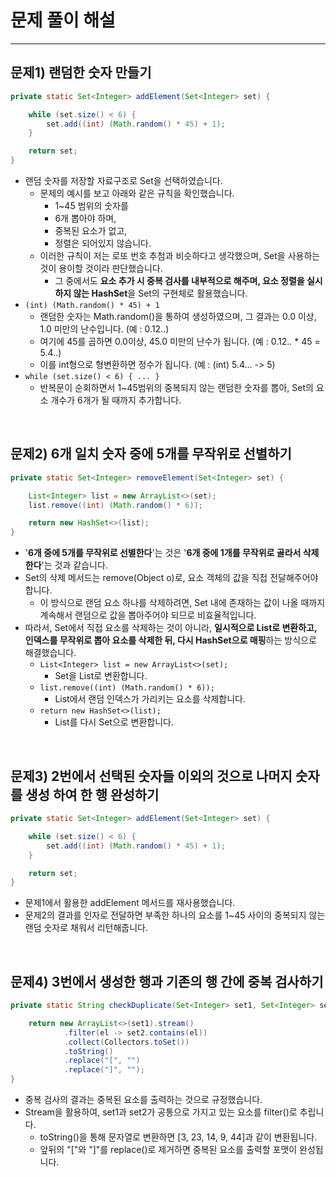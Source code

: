 # 문제 풀이 해설

---

## 문제1) 랜덤한 숫자 만들기

```java
private static Set<Integer> addElement(Set<Integer> set) {

    while (set.size() < 6) {
        set.add((int) (Math.random() * 45) + 1);
    }

    return set;
}
```
- 랜덤 숫자를 저장할 자료구조로 Set을 선택하였습니다. 
  - 문제의 예시를 보고 아래와 같은 규칙을 확인했습니다.  
    - 1~45 범위의 숫자를 
    - 6개 뽑아야 하며,
    - 중복된 요소가 없고,
    - 정렬은 되어있지 않습니다. 
  - 이러한 규칙이 저는 로또 번호 추첨과 비슷하다고 생각했으며, Set을 사용하는 것이 용이할 것이라 판단했습니다.
    - 그 중에서도 **요소 추가 시 중복 검사를 내부적으로 해주며, 요소 정렬을 실시하지 않는 HashSet**을 Set의 구현체로 활용했습니다.
- `(int) (Math.random() * 45) + 1`
  - 랜덤한 숫자는 Math.random()을 통하여 생성하였으며, 그 결과는 0.0 이상, 1.0 미만의 난수입니다. (예 : 0.12..) 
  - 여기에 45를 곱하면 0.0이상, 45.0 미만의 난수가 됩니다. (예 : 0.12.. * 45 = 5.4..)
  - 이를 int형으로 형변환하면 정수가 됩니다. (예 : (int) 5.4... -> 5)
- `while (set.size() < 6) { ... }` 
  - 반복문이 순회하면서 1~45범위의 중복되지 않는 랜덤한 숫자를 뽑아, Set의 요소 개수가 6개가 될 때까지 추가합니다.

<br />

## 문제2) 6개 일치 숫자 중에 5개를 무작위로 선별하기
```java
private static Set<Integer> removeElement(Set<Integer> set) {

    List<Integer> list = new ArrayList<>(set);
    list.remove((int) (Math.random() * 6));

    return new HashSet<>(list);
}
```

- '**6개 중에 5개를 무작위로 선별한다**'는 것은 '**6개 중에 1개를 무작위로 골라서 삭제한다**'는 것과 같습니다. 
- Set의 삭제 메서드는 remove(Object o)로, 요소 객체의 값을 직접 전달해주어야 합니다. 
  - 이 방식으로 랜덤 요소 하나를 삭제하려면, Set 내에 존재하는 값이 나올 때까지 계속해서 랜덤으로 값을 뽑아주어야 되므로 비효율적입니다. 
- 따라서, Set에서 직접 요소를 삭제하는 것이 아니라, **일시적으로 List로 변환하고, 인덱스를 무작위로 뽑아 요소를 삭제한 뒤, 다시 HashSet으로 매핑**하는 방식으로 해결했습니다. 
  - `List<Integer> list = new ArrayList<>(set);` 
    - Set을 List로 변환합니다. 
  - `list.remove((int) (Math.random() * 6));`
    - List에서 랜덤 인덱스가 가리키는 요소를 삭제합니다. 
  - `return new HashSet<>(list);`
    - List를 다시 Set으로 변환합니다.

<br />

## 문제3) 2번에서 선택된 숫자들 이외의 것으로 나머지 숫자를 생성 하여 한 행 완성하기
```java
private static Set<Integer> addElement(Set<Integer> set) {

    while (set.size() < 6) {
        set.add((int) (Math.random() * 45) + 1);
    }

    return set;
}
```

  - 문제1에서 활용한 addElement 메서드를 재사용했습니다.
  - 문제2의 결과를 인자로 전달하면 부족한 하나의 요소를 1~45 사이의 중복되지 않는 랜덤 숫자로 채워서 리턴해줍니다.

<br />

## 문제4) 3번에서 생성한 행과 기존의 행 간에 중복 검사하기

```java
private static String checkDuplicate(Set<Integer> set1, Set<Integer> set2) {

    return new ArrayList<>(set1).stream()
            .filter(el -> set2.contains(el))
            .collect(Collectors.toSet())
            .toString()
            .replace("[", "")
            .replace("]", "");
}
```

- 중복 검사의 결과는 중복된 요소를 출력하는 것으로 규정했습니다.
- Stream을 활용하여, set1과 set2가 공통으로 가지고 있는 요소를 filter()로 추립니다.
    - toString()을 통해 문자열로 변환하면 \[3, 23, 14, 9, 44\]과 같이 변환됩니다. 
    - 앞뒤의 "\["와 "\]"를 replace()로 제거하면 중복된 요소를 출력할 포맷이 완성됩니다. 